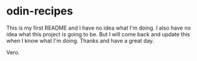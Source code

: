 # odin-recipes

This is my first README and I have no idea what I'm doing. I also have no idea what this project is going to be. But I will come back and update this when I know what I'm doing. Thanks and have a great day.

Vero.